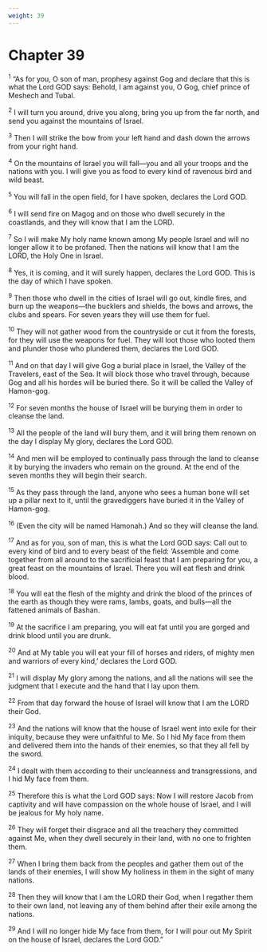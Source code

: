 ```yaml
---
weight: 39
---
```


# Chapter 39

<sup>1</sup> “As for you, O son of man, prophesy against Gog and declare that this is what the Lord GOD says: Behold, I am against you, O Gog, chief prince of Meshech and Tubal. 

<sup>2</sup> I will turn you around, drive you along, bring you up from the far north, and send you against the mountains of Israel. 

<sup>3</sup> Then I will strike the bow from your left hand and dash down the arrows from your right hand. 

<sup>4</sup> On the mountains of Israel you will fall—you and all your troops and the nations with you. I will give you as food to every kind of ravenous bird and wild beast. 

<sup>5</sup> You will fall in the open field, for I have spoken, declares the Lord GOD. 

<sup>6</sup> I will send fire on Magog and on those who dwell securely in the coastlands, and they will know that I am the LORD. 

<sup>7</sup> So I will make My holy name known among My people Israel and will no longer allow it to be profaned. Then the nations will know that I am the LORD, the Holy One in Israel. 

<sup>8</sup> Yes, it is coming, and it will surely happen, declares the Lord GOD. This is the day of which I have spoken. 

<sup>9</sup> Then those who dwell in the cities of Israel will go out, kindle fires, and burn up the weapons—the bucklers and shields, the bows and arrows, the clubs and spears. For seven years they will use them for fuel. 

<sup>10</sup> They will not gather wood from the countryside or cut it from the forests, for they will use the weapons for fuel. They will loot those who looted them and plunder those who plundered them, declares the Lord GOD. 

<sup>11</sup> And on that day I will give Gog a burial place in Israel, the Valley of the Travelers, east of the Sea. It will block those who travel through, because Gog and all his hordes will be buried there. So it will be called the Valley of Hamon-gog. 

<sup>12</sup> For seven months the house of Israel will be burying them in order to cleanse the land. 

<sup>13</sup> All the people of the land will bury them, and it will bring them renown on the day I display My glory, declares the Lord GOD. 

<sup>14</sup> And men will be employed to continually pass through the land to cleanse it by burying the invaders who remain on the ground. At the end of the seven months they will begin their search. 

<sup>15</sup> As they pass through the land, anyone who sees a human bone will set up a pillar next to it, until the gravediggers have buried it in the Valley of Hamon-gog. 

<sup>16</sup> (Even the city will be named Hamonah.) And so they will cleanse the land. 

<sup>17</sup> And as for you, son of man, this is what the Lord GOD says: Call out to every kind of bird and to every beast of the field: ‘Assemble and come together from all around to the sacrificial feast that I am preparing for you, a great feast on the mountains of Israel. There you will eat flesh and drink blood. 

<sup>18</sup> You will eat the flesh of the mighty and drink the blood of the princes of the earth as though they were rams, lambs, goats, and bulls—all the fattened animals of Bashan. 

<sup>19</sup> At the sacrifice I am preparing, you will eat fat until you are gorged and drink blood until you are drunk. 

<sup>20</sup> And at My table you will eat your fill of horses and riders, of mighty men and warriors of every kind,’ declares the Lord GOD. 

<sup>21</sup> I will display My glory among the nations, and all the nations will see the judgment that I execute and the hand that I lay upon them. 

<sup>22</sup> From that day forward the house of Israel will know that I am the LORD their God. 

<sup>23</sup> And the nations will know that the house of Israel went into exile for their iniquity, because they were unfaithful to Me. So I hid My face from them and delivered them into the hands of their enemies, so that they all fell by the sword. 

<sup>24</sup> I dealt with them according to their uncleanness and transgressions, and I hid My face from them. 

<sup>25</sup> Therefore this is what the Lord GOD says: Now I will restore Jacob from captivity and will have compassion on the whole house of Israel, and I will be jealous for My holy name. 

<sup>26</sup> They will forget their disgrace and all the treachery they committed against Me, when they dwell securely in their land, with no one to frighten them. 

<sup>27</sup> When I bring them back from the peoples and gather them out of the lands of their enemies, I will show My holiness in them in the sight of many nations. 

<sup>28</sup> Then they will know that I am the LORD their God, when I regather them to their own land, not leaving any of them behind after their exile among the nations. 

<sup>29</sup> And I will no longer hide My face from them, for I will pour out My Spirit on the house of Israel, declares the Lord GOD.” 


